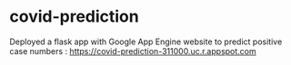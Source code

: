 # covid-prediction

Deployed a flask app with Google App Engine website to predict positive case numbers
: https://covid-prediction-311000.uc.r.appspot.com
